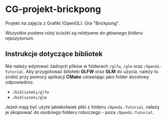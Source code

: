 # CG-projekt-brickpong

Projekt na zajęcia z Grafiki (OpenGL). Gra "Brickpong".

*Wszystkie podane niżej ścieżki są relatywne do głównego folderu repozytorium.*

## Instrukcje dotyczące bibliotek

Nie należy edytować żadnych plików w folderach `/glfw`, `/glm` oraz `/OpenGL-Tutorial`.
Aby przygotować bilioteki **GLFW** oraz **GLM** do użycia, należy to zrobić przy pomocy aplikacji **CMake** ustawiając jako folder docelowy odpowiednio:
- `/biblioteki/glfw`
- `/biblioteki/glm`

Jeżeli mają być użyte jakiekolwiek pliki z folderu `/OpenGL-Tutorial`, należy je skopiować do osobnego folderu roboczego - poza `/OpenGL-Tutorial`.

<!-- TODO: Uzupełnić instrukcje o informacje jak odpowiednio "podpiąć" biblioteki do projektu w odpowiednich IDE. -->

